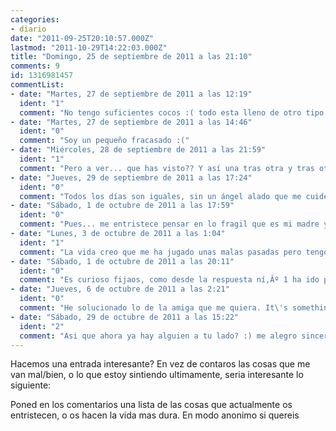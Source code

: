 ```yaml
---
categories:
- diario
date: "2011-09-25T20:10:57.000Z"
lastmod: "2011-10-29T14:22:03.000Z"
title: "Domingo, 25 de septiembre de 2011 a las 21:10"
comments: 9
id: 1316981457
commentList:
- date: "Martes, 27 de septiembre de 2011 a las 12:19"
  ident: "1"
  comment: "No tengo suficientes cocos :( todo esta lleno de otro tipo de frutas"
- date: "Martes, 27 de septiembre de 2011 a las 14:46"
  ident: "0"
  comment: "Soy un pequeño fracasado :("
- date: "Miércoles, 28 de septiembre de 2011 a las 21:59"
  ident: "1"
  comment: "Pero a ver... que has visto?? Y así una tras otra y tras otra... Y con el tonito...."
- date: "Jueves, 29 de septiembre de 2011 a las 17:24"
  ident: "0"
  comment: "Todos los días son iguales, sin un ángel alado que me cuide y me proteja, sin una amiga al lado que me quiera. Esa es mi queja."
- date: "Sábado, 1 de octubre de 2011 a las 17:59"
  ident: "0"
  comment: "Pues... me entristece pensar en lo fragil que es mi madre y lo triste que esta siempre, y pensar tambien en mi hemano, que esta en una situacion que... Mejor no hablar... tambien en un amigo que esta pasando por un momento muy duro de su vida. Aunque lo que mas me entristece es pensar que he dejado que, durante años, los que creia que eran mis amigos me chupasen la energía, la positividad y despreciasen toda la alegría que yo les regalaba... me hicieron sentir como una persona deprimente y sin ganas de vivir, y hoy me doy cuenta de que no soy asi, sino que siempre he sido alguien con ganas de hacer reir y amar a la gente... y pensar en esto ultimo contrarresta lo demas, me alegra mucho ^^"
- date: "Lunes, 3 de octubre de 2011 a las 1:04"
  ident: "1"
  comment: "La vida creo que me ha jugado unas malas pasadas pero tengo fe en que mejorara como diria el maestro ramon campayo SER FELIZ DEPENDE DE TI, disculpen si escribo mal es que estoy desde el movil. I WANT TO LOVE ;( bye by: gabriel makensy"
- date: "Sábado, 1 de octubre de 2011 a las 20:11"
  ident: "0"
  comment: "Es curioso fijaos, como desde la respuesta ní‚Âº 1 ha ido progresivamente aumentando la seriedad/calidad de las respuestas xd"
- date: "Jueves, 6 de octubre de 2011 a las 2:21"
  ident: "0"
  comment: "He solucionado lo de la amiga que me quiera. It\'s something.  \n  \nPD: Maldita pirámide de Maslow."
- date: "Sábado, 29 de octubre de 2011 a las 15:22"
  ident: "2"
  comment: "Asi que ahora ya hay alguien a tu lado? :) me alegro sinceramente"
---
```


Hacemos una entrada interesante? En vez de contaros las cosas que me van mal/bien, o lo que estoy sintiendo ultimamente, seria interesante lo siguiente:  
  
Poned en los comentarios una lista de las cosas que actualmente os entristecen, o os hacen la vida mas dura. En modo anonimo si quereis